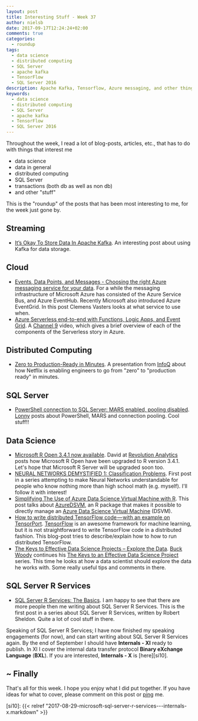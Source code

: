 ```yaml
---
layout: post
title: Interesting Stuff - Week 37
author: nielsb
date: 2017-09-17T12:24:24+02:00
comments: true
categories:
  - roundup
tags:
  - data science
  - distributed computing
  - SQL Server
  - apache kafka
  - TensorFlow
  - SQL Server 2016
description: Apache Kafka, Tensorflow, Azure messaging, and other things is covered this week.
keywords:
  - data science
  - distributed computing
  - SQL Server
  - apache kafka
  - TensorFlow
  - SQL Server 2016   
---
```


Throughout the week, I read a lot of blog-posts, articles, etc., that has to do with things that interest me

* data science
* data in general
* distributed computing
* SQL Server
* transactions (both db as well as non db)
* and other "stuff"

This is the "roundup" of the posts that has been most interesting to me, for the week just gone by. 

<!--more-->

## Streaming

* [It’s Okay To Store Data In Apache Kafka][1]. An interesting post about using Kafka for data storage.

## Cloud

* [Events, Data Points, and Messages - Choosing the right Azure messaging service for your data][2]. For a while the messaging infrastructure of Microsoft Azure has consisted of the Azure Service Bus, and Azure EventHub. Recently Microsoft also introduced Azure EventGrid. In this post Clemens Vasters looks at what service to use when.
* [Azure Serverless end-to-end with Functions, Logic Apps, and Event Grid][3]. A [Channel 9][ch9] video, which gives a brief overview of each of the components of the Serverless story in Azure.

## Distributed Computing

* [Zero to Production-Ready in Minutes][4]. A presentation from [InfoQ][iq] about how Netflix is enabling engineers to go from "zero" to "production ready" in minutes.

## SQL Server

* [PowerShell connection to SQL Server: MARS enabled, pooling disabled][5]. [Lonny][6] posts about PowerShell, MARS and connection pooling. Cool stuff!!

## Data Science

* [Microsoft R Open 3.4.1 now available][7]. David at [Revolution Analytics][re] posts how Microsoft R Open have been upgraded to R version 3.4.1. Let's hope that Microsoft R Server will be upgraded soon too.
* [NEURAL NETWORKS DEMYSTIFIED 1: Classification Problems][8]. First post in a series attempting to make Neural Networks understandable for people who know nothing more than high school math (e.g. myself). I'll follow it with interest!
* [Simplifying The Use of Azure Data Science Virtual Machine with R][9]. This post talks about [AzureDSVM][10], an R package that makes it possible to directly manage an [Azure Data Science Virtual Machine][11] (DSVM).
* [How to write distributed TensorFlow code — with an example on TensorPort][12]. [TensorFlow][13] is an awesome framework for machine learning, but it is not straightforward to write TensorFlow code in a distributed fashion. This blog-post tries to describe/explain how to how to run distributed TensorFlow.
* [The Keys to Effective Data Science Projects – Explore the Data][14]. [Buck Woody][bw] continues his [The Keys to an Effective Data Science Project][15] series. This time he looks at how a data scientist should explore the data he works with. Some really useful tips and comments in there.

## SQL Server R Services

* [SQL Server R Services: The Basics][16]. I am happy to see that there are more people then me writing about SQL Server R Services. This is the first post in a series about SQL Server R Services, written by Robert Sheldon. Quite a lot of cool stuff in there.

Speaking of SQL Server R Services; I have now finished my speaking engagements (for now), and can start writing about SQL Server R Services again. By the end of September I should have **Internals - XI** ready to publish. In XI I cover the internal data transfer protocol **Binary eXchange Language** (**BXL**). If you are interested, **Internals - X** is [here][si10].

## ~ Finally

That's all for this week. I hope you enjoy what I did put together. If you have ideas for what to cover, please comment on this post or [ping][ma] me.

[ma]: mailto:niels.it.berglund@gmail.com
[mp]: https://blog.acolyer.org
[iq]: https://www.infoq.com/
[ew]: http://sqlonice.com/
[re]: http://blog.revolutionanalytics.com
[sqsk]: https://www.sqlskills.com
[ch9]: https://channel9.msdn.com
[bw]: https://buckwoody.wordpress.com/
[1]: https://www.confluent.io/blog/okay-store-data-apache-kafka/
[2]: https://azure.microsoft.com/en-us/blog/events-data-points-and-messages-choosing-the-right-azure-messaging-service-for-your-data/
[3]: https://channel9.msdn.com/Blogs/Azure/Azure-Serverless-end-to-end-with-Functions-Logic-Apps-and-Event-Grid/
[4]: https://www.infoq.com/presentations/netflix-deployment-practices
[5]: http://sql-sasquatch.blogspot.co.za/2017/09/powershell-connection-to-sql-server.html
[6]: http://sql-sasquatch.blogspot.com
[7]: http://blog.revolutionanalytics.com/2017/09/mro-341-now-available.html
[8]: https://medium.com/towards-data-science/this-series-is-an-attempt-to-make-neural-networks-understandable-for-people-who-know-nothing-more-df6695b6cd39
[9]: https://blogs.msdn.microsoft.com/rserver/2017/09/12/simplifying-the-use-of-azure-data-science-virtual-machine-with-r/
[10]: https://github.com/Azure/AzureDSVM
[11]: https://docs.microsoft.com/en-us/azure/machine-learning/machine-learning-data-science-provision-vm
[12]: https://medium.com/towards-data-science/how-to-write-distributed-tensorflow-code-with-an-example-on-tensorport-70bf3306adcb
[13]: https://www.tensorflow.org/
[14]: https://buckwoody.wordpress.com/2017/09/14/the-keys-to-effective-data-science-projects-explore-the-data/
[15]: https://buckwoody.wordpress.com/2017/04/14/the-team-data-science-process/
[16]: https://www.red-gate.com/simple-talk/sql/bi/sql-server-r-services-basics/
[si10]: {{< relref "2017-08-29-microsoft-sql-server-r-services---internals-x.markdown" >}}
